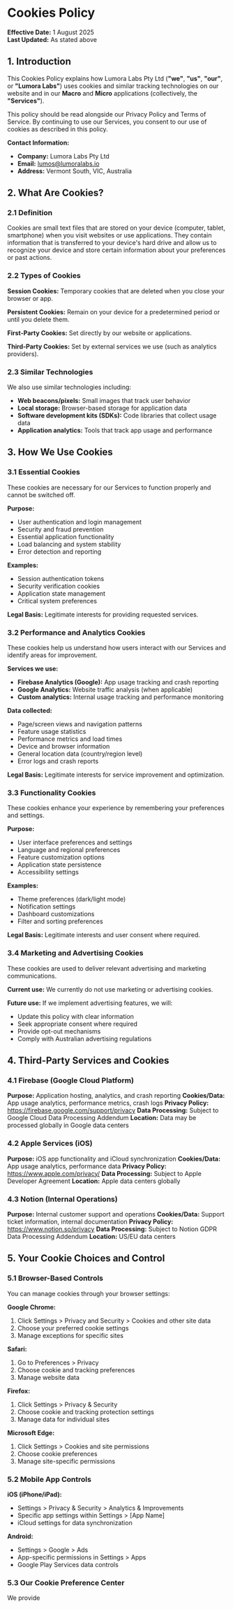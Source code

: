 # Cookies Policy

**Effective Date:** 1 August 2025  
**Last Updated:** As stated above

## 1. Introduction

This Cookies Policy explains how Lumora Labs Pty Ltd (**"we"**, **"us"**, **"our"**, or **"Lumora Labs"**) uses cookies and similar tracking technologies on our website and in our **Macro** and **Micro** applications (collectively, the **"Services"**).

This policy should be read alongside our Privacy Policy and Terms of Service. By continuing to use our Services, you consent to our use of cookies as described in this policy.

**Contact Information:**
- **Company:** Lumora Labs Pty Ltd
- **Email:** lumos@lumoralabs.io
- **Address:** Vermont South, VIC, Australia

## 2. What Are Cookies?

### 2.1 Definition
Cookies are small text files that are stored on your device (computer, tablet, smartphone) when you visit websites or use applications. They contain information that is transferred to your device's hard drive and allow us to recognize your device and store certain information about your preferences or past actions.

### 2.2 Types of Cookies
**Session Cookies:** Temporary cookies that are deleted when you close your browser or app.

**Persistent Cookies:** Remain on your device for a predetermined period or until you delete them.

**First-Party Cookies:** Set directly by our website or applications.

**Third-Party Cookies:** Set by external services we use (such as analytics providers).

### 2.3 Similar Technologies
We also use similar technologies including:
- **Web beacons/pixels:** Small images that track user behavior
- **Local storage:** Browser-based storage for application data
- **Software development kits (SDKs):** Code libraries that collect usage data
- **Application analytics:** Tools that track app usage and performance

## 3. How We Use Cookies

### 3.1 Essential Cookies
These cookies are necessary for our Services to function properly and cannot be switched off.

**Purpose:**
- User authentication and login management
- Security and fraud prevention
- Essential application functionality
- Load balancing and system stability
- Error detection and reporting

**Examples:**
- Session authentication tokens
- Security verification cookies
- Application state management
- Critical system preferences

**Legal Basis:** Legitimate interests for providing requested services.

### 3.2 Performance and Analytics Cookies
These cookies help us understand how users interact with our Services and identify areas for improvement.

**Services we use:**
- **Firebase Analytics (Google):** App usage tracking and crash reporting
- **Google Analytics:** Website traffic analysis (when applicable)
- **Custom analytics:** Internal usage tracking and performance monitoring

**Data collected:**
- Page/screen views and navigation patterns
- Feature usage statistics
- Performance metrics and load times
- Device and browser information
- General location data (country/region level)
- Error logs and crash reports

**Legal Basis:** Legitimate interests for service improvement and optimization.

### 3.3 Functionality Cookies
These cookies enhance your experience by remembering your preferences and settings.

**Purpose:**
- User interface preferences and settings
- Language and regional preferences
- Feature customization options
- Application state persistence
- Accessibility settings

**Examples:**
- Theme preferences (dark/light mode)
- Notification settings
- Dashboard customizations
- Filter and sorting preferences

**Legal Basis:** Legitimate interests and user consent where required.

### 3.4 Marketing and Advertising Cookies
These cookies are used to deliver relevant advertising and marketing communications.

**Current use:** We currently do not use marketing or advertising cookies.

**Future use:** If we implement advertising features, we will:
- Update this policy with clear information
- Seek appropriate consent where required
- Provide opt-out mechanisms
- Comply with Australian advertising regulations

## 4. Third-Party Services and Cookies

### 4.1 Firebase (Google Cloud Platform)
**Purpose:** Application hosting, analytics, and crash reporting
**Cookies/Data:** App usage analytics, performance metrics, crash logs
**Privacy Policy:** https://firebase.google.com/support/privacy
**Data Processing:** Subject to Google Cloud Data Processing Addendum
**Location:** Data may be processed globally in Google data centers

### 4.2 Apple Services (iOS)
**Purpose:** iOS app functionality and iCloud synchronization
**Cookies/Data:** App usage analytics, performance data
**Privacy Policy:** https://www.apple.com/privacy/
**Data Processing:** Subject to Apple Developer Agreement
**Location:** Apple data centers globally

### 4.3 Notion (Internal Operations)
**Purpose:** Internal customer support and operations
**Cookies/Data:** Support ticket information, internal documentation
**Privacy Policy:** https://www.notion.so/privacy
**Data Processing:** Subject to Notion GDPR Data Processing Addendum
**Location:** US/EU data centers

## 5. Your Cookie Choices and Control

### 5.1 Browser-Based Controls
You can manage cookies through your browser settings:

**Google Chrome:**
1. Click Settings > Privacy and Security > Cookies and other site data
2. Choose your preferred cookie settings
3. Manage exceptions for specific sites

**Safari:**
1. Go to Preferences > Privacy
2. Choose cookie and tracking preferences
3. Manage website data

**Firefox:**
1. Click Settings > Privacy & Security
2. Choose cookie and tracking protection settings
3. Manage data for individual sites

**Microsoft Edge:**
1. Click Settings > Cookies and site permissions
2. Choose cookie preferences
3. Manage site-specific permissions

### 5.2 Mobile App Controls
**iOS (iPhone/iPad):**
- Settings > Privacy & Security > Analytics & Improvements
- Specific app settings within Settings > [App Name]
- iCloud settings for data synchronization

**Android:**
- Settings > Google > Ads
- App-specific permissions in Settings > Apps
- Google Play Services data controls

### 5.3 Our Cookie Preference Center
We provide
